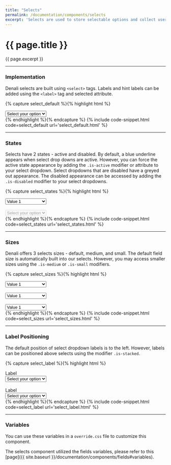 ```yaml
---
title: "Selects"
permalink: /documentation/components/selects
excerpt: 'Selects are used to store selectable options and collect user input. They come in a variety of sizes and states. Their labels can be positioned either to the left or the right.'
---
```


# {{ page.title }}
{{ page.excerpt }}


***


### Implementation
Denali selects are built using `<select>` tags. Labels and hint labels can be added using the `<label>` tag and selected attribute.

{% capture select_default %}{% highlight html %}
<div class="input has-arrow">
<select name="">
<option value="" disabled="" selected="">Select your option</option>
<option value="">Value 1</option>
<option value="">Value 2</option>
<option value="">Value 3</option>
</select>
</div>
{% endhighlight %}{% endcapture %}
{% include code-snippet.html code=select_default url='select_default.html' %}


***


### States
Selects have 2 states - active and disabled. By default, a blue underline appears when select drop downs are active. However, you can force the active state appearance by adding the `.is-active` modifier or attribute to your select dropdown. Select dropdowns that are disabled have a greyed out appearance. The disabled appearance can be accessed by adding the `.is-disabled` modifier to your select dropdowns.

{% capture select_states %}{% highlight html %}
<div class="input has-arrow">
<select name="">
<option value="" disabled="">Select your option</option>
<option value="" selected="">Value 1</option>
<option value="">Value 2</option>
<option value="" disabled="">Value 3</option>
</select>
</div>
<br>
<div class="input has-arrow">
<select name="" disabled="">
<option value="" disabled="" selected="">Select your option</option>
</select>
</div>
{% endhighlight %}{% endcapture %}
{% include code-snippet.html code=select_states url='select_states.html' %}


***


### Sizes
Denali offers 3 selects sizes - default, medium, and small. The default field size is automatically built into our selects. However, you may access smaller sizes using the `.is-medium` or `.is-small` modifiers.

{% capture select_sizes %}{% highlight html %}
<div class="input has-arrow">
<select name="">
<option value="" disabled="">Select your option</option>
<option value="" selected="">Value 1</option>
<option value="">Value 2</option>
<option value="">Value 3</option>
</select>
</div>
<br>
<div class="input is-medium has-arrow">
<select name="">
<option value="" disabled="">Select your option</option>
<option value="" selected="">Value 1</option>
<option value="">Value 2</option>
<option value="">Value 3</option>
</select>
</div>
<br>
<div class="input is-small has-arrow">
<select name="">
<option value="" disabled="">Select your option</option>
<option value="" selected="">Value 1</option>
<option value="">Value 2</option>
<option value="">Value 3</option>
</select>
</div>
{% endhighlight %}{% endcapture %}
{% include code-snippet.html code=select_sizes url='select_sizes.html' %}


***


### Label Positioning
The default position of select dropdown labels is to the left. However, labels can be positioned above selects using the modifier `.is-stacked`.

{% capture select_label %}{% highlight html %}
<div class="input-group is-stacked">
<label>Label</label>
<div class="input has-arrow">
<select name="">
<option value="" disabled="" selected="">Select your option</option>
<option value="">Value #1</option>
<option value="">Value #2</option>
<option value="">Value #3</option>
</select>
</div>
</div>
<br>
<div class="input-group">
<label>Label</label>
<div class="input has-arrow is-active">
<select name="">
<option value="" disabled="" selected="">Select your option</option>
<option value="">Value #1</option>
<option value="">Value #2</option>
<option value="">Value #3</option>
</select>
</div>
</div>
{% endhighlight %}{% endcapture %}
{% include code-snippet.html code=select_label url='select_label.html' %}


***


### Variables
You can use these variables in a `override.css` file to customize this component.

The selects component utilized the fields variables, please refer to this [page]({{ site.baseurl }}/documentation/components/fields#variables).

